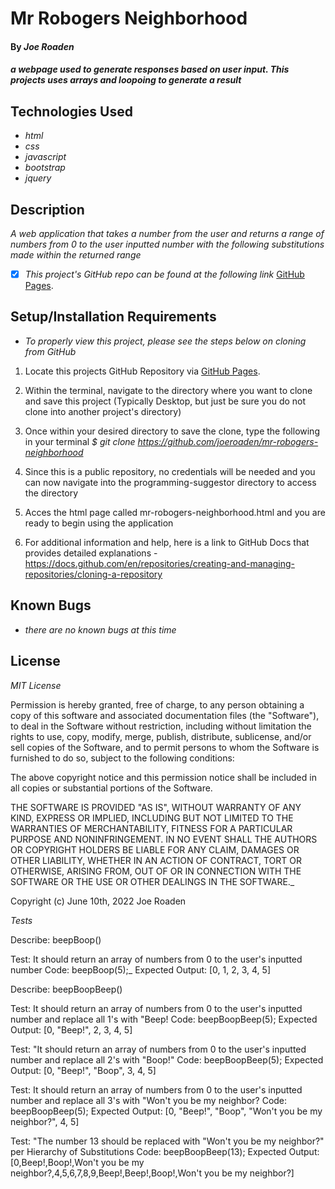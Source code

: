 # Mr Robogers Neighborhood

#### By _**Joe Roaden**_

#### _a webpage used to generate responses based on user input.  This projects uses arrays and loopoing to generate a result_

## Technologies Used

* _html_
* _css_
* _javascript_
* _bootstrap_
* _jquery_



## Description

_A web application that takes a number from the user and returns a range of numbers from 0 to the user inputted number with the following substitutions made within the returned range_

- [x] _This project's GitHub repo can be found at the following link_ [GitHub Pages](https://github.com/joeroaden/mr-robogers-neighborhood).  


## Setup/Installation Requirements

* _To properly view this project, please see the steps below on cloning from GitHub_

1. Locate this projects GitHub Repository via [GitHub Pages](https://github.com/joeroaden/mr-robogers-neighborhood).  

2. Within the terminal, navigate to the directory where you want to clone and save this project (Typically Desktop, but just be sure you do not clone into another project's directory)

3. Once within your desired directory to save the clone, type the following in your terminal
_$ git clone https://github.com/joeroaden/mr-robogers-neighborhood_

4. Since this is a public repository, no credentials will be needed and you can now navigate into the programming-suggestor directory to access the directory

5. Acces the html page called mr-robogers-neighborhood.html and you are ready to begin using the application

6. For additional information and help, here is a link to GitHub Docs that provides detailed explanations - https://docs.github.com/en/repositories/creating-and-managing-repositories/cloning-a-repository


## Known Bugs

* _there are no known bugs at this time_


## License

_MIT License_



Permission is hereby granted, free of charge, to any person obtaining a copy
of this software and associated documentation files (the "Software"), to deal
in the Software without restriction, including without limitation the rights
to use, copy, modify, merge, publish, distribute, sublicense, and/or sell
copies of the Software, and to permit persons to whom the Software is
furnished to do so, subject to the following conditions:

The above copyright notice and this permission notice shall be included in all
copies or substantial portions of the Software.

THE SOFTWARE IS PROVIDED "AS IS", WITHOUT WARRANTY OF ANY KIND, EXPRESS OR
IMPLIED, INCLUDING BUT NOT LIMITED TO THE WARRANTIES OF MERCHANTABILITY,
FITNESS FOR A PARTICULAR PURPOSE AND NONINFRINGEMENT. IN NO EVENT SHALL THE
AUTHORS OR COPYRIGHT HOLDERS BE LIABLE FOR ANY CLAIM, DAMAGES OR OTHER
LIABILITY, WHETHER IN AN ACTION OF CONTRACT, TORT OR OTHERWISE, ARISING FROM,
OUT OF OR IN CONNECTION WITH THE SOFTWARE OR THE USE OR OTHER DEALINGS IN THE
SOFTWARE._

Copyright (c) June 10th, 2022 Joe Roaden

_Tests_

Describe: beepBoop()

  Test: It should return an array of numbers from 0 to the user's inputted number
  Code: beepBoop(5);_
  Expected Output: [0, 1, 2, 3, 4, 5]

Describe: beepBoopBeep()

  Test: It should return an array of numbers from 0 to the user's inputted number and replace all 1's with "Beep!
  Code: beepBoopBeep(5);
  Expected Output: [0, "Beep!", 2, 3, 4, 5]

  Test: "It should return an array of numbers from 0 to the user's inputted number and replace all 2's with "Boop!"
  Code: beepBoopBeep(5);
  Expected Output: [0, "Beep!", "Boop", 3, 4, 5]

  Test: It should return an array of numbers from 0 to the user's inputted number and replace all 3's with "Won't you be my neighbor?
  Code: beepBoopBeep(5);
  Expected Output: [0, "Beep!", "Boop", "Won't you be my neighbor?", 4, 5]

  Test: "The number 13 should be replaced with "Won't you be my neighbor?" per Hierarchy of Substitutions
  Code: beepBoopBeep(13);
  Expected Output: [0,Beep!,Boop!,Won't you be my neighbor?,4,5,6,7,8,9,Beep!,Beep!,Boop!,Won't you be my neighbor?]

